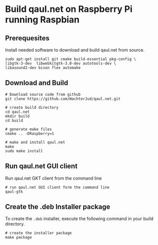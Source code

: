Build qaul.net on Raspberry Pi running Raspbian
===============================================

Prerequesites
-------------

Install needed software to download and build qaul.net from source.

	sudo apt-get install git cmake build-essential pkg-config \
	libgtk-3-dev  libwebkitgtk-3.0-dev autotools-dev \
	libasound2-dev bison flex automake


Download and Build
------------------

	# Download source code from github
	git clone https://github.com/WachterJud/qaul.net.git
	
	# create build directory
	cd qaul.net
	mkdir build
	cd build
	
	# generate make files
	cmake .. -DRaspberry=1
	
	# make and install qaul.net
	make
	sudo make install


Run qaul.net GUI client
-----------------------

Run qaul.net GKT client from the command line

	# run qaul.net GUI client form the command line	
	qaul-gtk


Create the .deb Installer package
---------------------------------

To create the `.deb` installer, execute the following command in your build 
directory.

	# create the installer package
	make package
